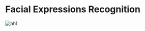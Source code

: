 # Facial Expressions Recognition
![hh1](https://user-images.githubusercontent.com/60252526/113395978-95cef580-934f-11eb-9b27-ca789a799a64.JPG)
